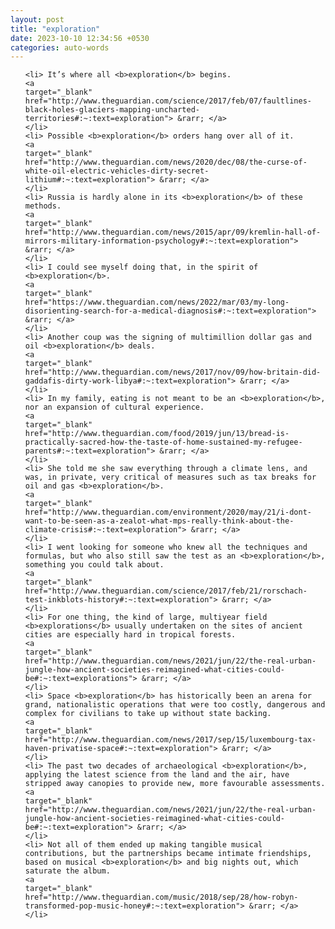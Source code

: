 ```yaml
---
layout: post
title: "exploration"
date: 2023-10-10 12:34:56 +0530
categories: auto-words
---
```

<ol>

    <li> It’s where all <b>exploration</b> begins.
    <a 
    target="_blank" 
    href="http://www.theguardian.com/science/2017/feb/07/faultlines-black-holes-glaciers-mapping-uncharted-territories#:~:text=exploration"> &rarr; </a>
    </li>
    <li> Possible <b>exploration</b> orders hang over all of it.
    <a 
    target="_blank" 
    href="http://www.theguardian.com/news/2020/dec/08/the-curse-of-white-oil-electric-vehicles-dirty-secret-lithium#:~:text=exploration"> &rarr; </a>
    </li>
    <li> Russia is hardly alone in its <b>exploration</b> of these methods.
    <a 
    target="_blank" 
    href="http://www.theguardian.com/news/2015/apr/09/kremlin-hall-of-mirrors-military-information-psychology#:~:text=exploration"> &rarr; </a>
    </li>
    <li> I could see myself doing that, in the spirit of <b>exploration</b>.
    <a 
    target="_blank" 
    href="https://www.theguardian.com/news/2022/mar/03/my-long-disorienting-search-for-a-medical-diagnosis#:~:text=exploration"> &rarr; </a>
    </li>
    <li> Another coup was the signing of multimillion dollar gas and oil <b>exploration</b> deals.
    <a 
    target="_blank" 
    href="http://www.theguardian.com/news/2017/nov/09/how-britain-did-gaddafis-dirty-work-libya#:~:text=exploration"> &rarr; </a>
    </li>
    <li> In my family, eating is not meant to be an <b>exploration</b>, nor an expansion of cultural experience.
    <a 
    target="_blank" 
    href="http://www.theguardian.com/food/2019/jun/13/bread-is-practically-sacred-how-the-taste-of-home-sustained-my-refugee-parents#:~:text=exploration"> &rarr; </a>
    </li>
    <li> She told me she saw everything through a climate lens, and was, in private, very critical of measures such as tax breaks for oil and gas <b>exploration</b>.
    <a 
    target="_blank" 
    href="http://www.theguardian.com/environment/2020/may/21/i-dont-want-to-be-seen-as-a-zealot-what-mps-really-think-about-the-climate-crisis#:~:text=exploration"> &rarr; </a>
    </li>
    <li> I went looking for someone who knew all the techniques and formulas, but who also still saw the test as an <b>exploration</b>, something you could talk about.
    <a 
    target="_blank" 
    href="http://www.theguardian.com/science/2017/feb/21/rorschach-test-inkblots-history#:~:text=exploration"> &rarr; </a>
    </li>
    <li> For one thing, the kind of large, multiyear field <b>explorations</b> usually undertaken on the sites of ancient cities are especially hard in tropical forests.
    <a 
    target="_blank" 
    href="http://www.theguardian.com/news/2021/jun/22/the-real-urban-jungle-how-ancient-societies-reimagined-what-cities-could-be#:~:text=explorations"> &rarr; </a>
    </li>
    <li> Space <b>exploration</b> has historically been an arena for grand, nationalistic operations that were too costly, dangerous and complex for civilians to take up without state backing.
    <a 
    target="_blank" 
    href="http://www.theguardian.com/news/2017/sep/15/luxembourg-tax-haven-privatise-space#:~:text=exploration"> &rarr; </a>
    </li>
    <li> The past two decades of archaeological <b>exploration</b>, applying the latest science from the land and the air, have stripped away canopies to provide new, more favourable assessments.
    <a 
    target="_blank" 
    href="http://www.theguardian.com/news/2021/jun/22/the-real-urban-jungle-how-ancient-societies-reimagined-what-cities-could-be#:~:text=exploration"> &rarr; </a>
    </li>
    <li> Not all of them ended up making tangible musical contributions, but the partnerships became intimate friendships, based on musical <b>exploration</b> and big nights out, which saturate the album.
    <a 
    target="_blank" 
    href="http://www.theguardian.com/music/2018/sep/28/how-robyn-transformed-pop-music-honey#:~:text=exploration"> &rarr; </a>
    </li>